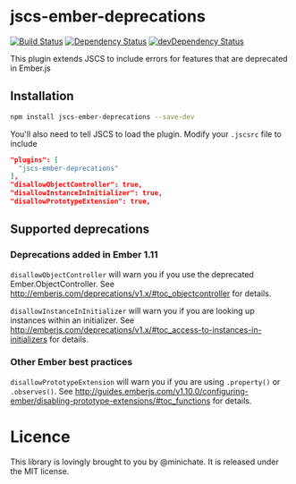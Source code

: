 # jscs-ember-deprecations

[![Build Status](https://travis-ci.org/minichate/jscs-ember-deprecations.svg?branch=master)](https://travis-ci.org/minichate/jscs-ember-deprecations)
[![Dependency Status](https://david-dm.org/minichate/jscs-ember-deprecations.svg)](https://david-dm.org/minichate/jscs-ember-deprecations)
[![devDependency Status](https://david-dm.org/minichate/jscs-ember-deprecations/dev-status.svg)](https://david-dm.org/minichate/jscs-ember-deprecations#info=devDependencies)

This plugin extends JSCS to include errors for features that are deprecated in Ember.js

## Installation

```bash
npm install jscs-ember-deprecations --save-dev
```

You'll also need to tell JSCS to load the plugin. Modify your `.jscsrc` file to include

```json
"plugins": [
  "jscs-ember-deprecations"
],
"disallowObjectController": true,
"disallowInstanceInInitializer": true,
"disallowPrototypeExtension": true,
```

## Supported deprecations

### Deprecations added in Ember 1.11

 `disallowObjectController` will warn you if you use the deprecated Ember.ObjectController. See http://emberjs.com/deprecations/v1.x/#toc_objectcontroller for details.

 `disallowInstanceInInitializer` will warn you if you are looking up instances within an initializer. See http://emberjs.com/deprecations/v1.x/#toc_access-to-instances-in-initializers for details.

### Other Ember best practices

`disallowPrototypeExtension` will warn you if you are using `.property()` or `.observes()`. See http://guides.emberjs.com/v1.10.0/configuring-ember/disabling-prototype-extensions/#toc_functions for details.

# Licence

 This library is lovingly brought to you by @minichate. It is released under the MIT license.